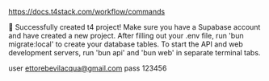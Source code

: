 https://docs.t4stack.com/workflow/commands

🚀 Successfully created t4 project!
Make sure you have a Supabase account and have created a new project.
After filling out your .env file, run 'bun migrate:local' to create your database tables.
To start the API and web development servers, run 'bun api' and 'bun web' in separate terminal tabs.

user 
ettorebevilacqua@gmail.com
pass 123456